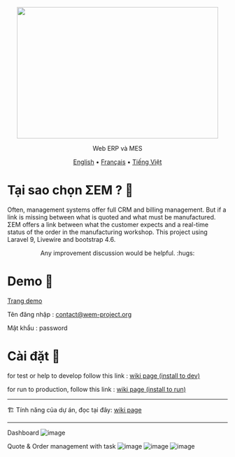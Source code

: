 <p align="center">
  <img width="460" height="300" src="https://user-images.githubusercontent.com/75578469/127404015-3706b77f-dea3-4acb-a722-06f483de95a9.png">
</p>

<p align="center">Web ERP và MES</p>

<p align="center">
  <a href="https://github.com/SMEWebify/WebErpMesv2/blob/WEM-2.0/README.md">English</a> •
  <a href="https://github.com/SMEWebify/WebErpMesv2/blob/WEM-2.0/docs/README.fr.md">Français</a> •
  <a href="https://github.com/SMEWebify/WebErpMesv2/blob/WEM-2.0/docs/README.vi.md">Tiếng Việt</a>
</p>

# Tại sao chọn ΣEM ? :monocle_face:

Often, management systems offer full CRM and billing management. But if a link is missing between what is quoted and what must be manufactured. ΣEM offers a link between what the customer expects and a real-time status of the order in the manufacturing workshop. This project using Laravel 9, Livewire and bootstrap 4.6.


<p align="center">Any improvement discussion would be helpful. :hugs:</p>

# Demo :eyes:

[Trang demo](http://demo.wem-project.org) 

Tên đăng nhập : contact@wem-project.org

Mật khẩu : password

# Cài đặt :construction_worker:
for test or help to develop follow this link : [wiki page (install to dev)](https://github.com/SMEWebify/WebErpMesv2/wiki/Installation-Steps-(for-dev))

for run to production, follow this link :  [wiki page (install to run)](https://github.com/SMEWebify/WebErpMesv2/wiki/Installation-Steps-(for-production))

-----------------

:building_construction: Tính năng của dự án, đọc tại đây: [wiki page](https://github.com/SMEWebify/WebErpMesv2/wiki/Features)
  
-----------------
Dashboard
![image](https://github.com/SMEWebify/WebErpMesv2/assets/75578469/07840f20-081d-47d3-b892-14f86b5ecc44)


Quote & Order management with task
![image](https://user-images.githubusercontent.com/75578469/164035570-33da9040-7df4-4551-bb69-7ec88e80673b.png)
![image](https://user-images.githubusercontent.com/75578469/164035711-504ac598-9385-486b-98f0-87a6a0a3b24a.png)
![image](https://user-images.githubusercontent.com/75578469/177055327-68b3ba66-163d-4838-9ced-e1c6944ecbd1.png)




